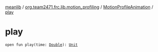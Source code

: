 [meanlib](../../index.md) / [org.team2471.frc.lib.motion_profiling](../index.md) / [MotionProfileAnimation](index.md) / [play](./play.md)

# play

`open fun play(time: `[`Double`](https://kotlinlang.org/api/latest/jvm/stdlib/kotlin/-double/index.html)`): `[`Unit`](https://kotlinlang.org/api/latest/jvm/stdlib/kotlin/-unit/index.html)